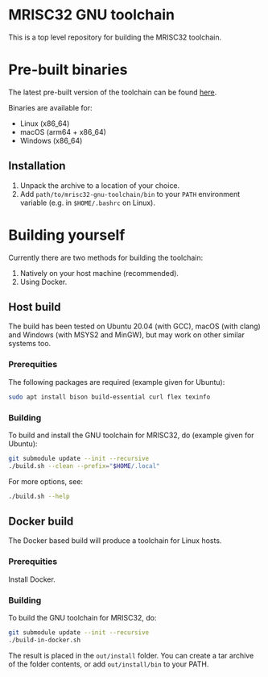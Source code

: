 # MRISC32 GNU toolchain

This is a top level repository for building the MRISC32 toolchain.

# Pre-built binaries

The latest pre-built version of the toolchain can be found [here](https://github.com/mrisc32/mrisc32-gnu-toolchain/releases/latest).

Binaries are available for:

* Linux (x86_64)
* macOS (arm64 + x86_64)
* Windows (x86_64)

## Installation

1. Unpack the archive to a location of your choice.
2. Add `path/to/mrisc32-gnu-toolchain/bin` to your `PATH` environment variable (e.g. in `$HOME/.bashrc` on Linux).

# Building yourself

Currently there are two methods for building the toolchain:

1. Natively on your host machine (recommended).
2. Using Docker.

## Host build

The build has been tested on Ubuntu 20.04 (with GCC), macOS (with clang) and Windows (with MSYS2 and MinGW), but may work on other similar systems too.

### Prerequities

The following packages are required (example given for Ubuntu):

```bash
sudo apt install bison build-essential curl flex texinfo
```

### Building

To build and install the GNU toolchain for MRISC32, do (example given for Ubuntu):

```bash
git submodule update --init --recursive
./build.sh --clean --prefix="$HOME/.local"
```

For more options, see:

```bash
./build.sh --help
```

## Docker build

The Docker based build will produce a toolchain for Linux hosts.

### Prerequities

Install Docker.

### Building

To build the GNU toolchain for MRISC32, do:

```bash
git submodule update --init --recursive
./build-in-docker.sh
```

The result is placed in the `out/install` folder. You can create a tar archive of the folder contents, or add `out/install/bin` to your PATH.
